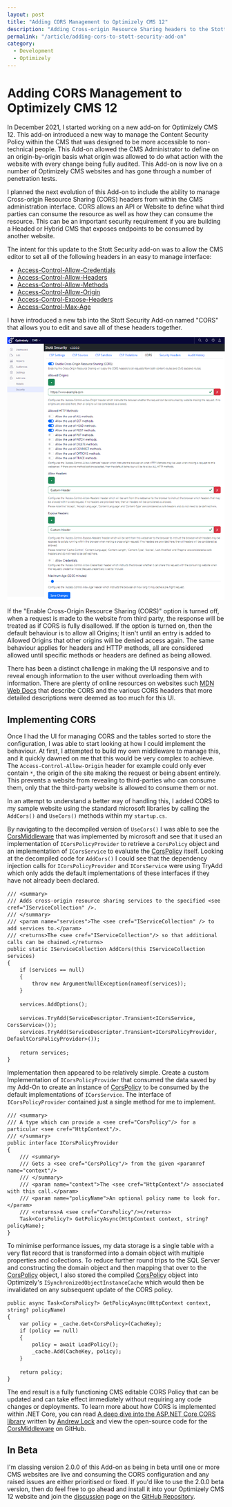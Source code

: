 ```yaml
---
layout: post
title: "Adding CORS Management to Optimizely CMS 12"
description: "Adding Cross-origin Resource Sharing headers to the Stott Security Add-on for Optimizely CMS 12."
permalink: "/article/adding-cors-to-stott-security-add-on"
category:
  - Development
  - Optimizely
---
```


# Adding CORS Management to Optimizely CMS 12

In December 2021, I started working on a new add-on for Optimizely CMS 12.  This add-on introduced a new way to manage the Content Security Policy within the CMS that was designed to be more accessible to non-technical people.  This Add-on allowed the CMS Administrator to define on an origin-by-origin basis what origin was allowed to do what action with the website with every change being fully audited. This Add-on is now live on a number of Optimizely CMS websites and has gone through a number of penetration tests.

I planned the next evolution of this Add-on to include the ability to manage Cross-origin Resource Sharing (CORS) headers from within the CMS administration interface.  CORS allows an API or Website to define what third parties can consume the resource as well as how they can consume the resource.  This can be an important security requirement if you are building a Headed or Hybrid CMS that exposes endpoints to be consumed by another website.

The intent for this update to the Stott Security add-on was to allow the CMS editor to set all of the following headers in an easy to manage interface:

- [Access-Control-Allow-Credentials](https://developer.mozilla.org/en-US/docs/Web/HTTP/Headers/Access-Control-Allow-Credentials)
- [Access-Control-Allow-Headers](https://developer.mozilla.org/en-US/docs/Web/HTTP/Headers/Access-Control-Allow-Headers)
- [Access-Control-Allow-Methods](https://developer.mozilla.org/en-US/docs/Web/HTTP/Headers/Access-Control-Allow-Methods)
- [Access-Control-Allow-Origin](https://developer.mozilla.org/en-US/docs/Web/HTTP/Headers/Access-Control-Allow-Origin)
- [Access-Control-Expose-Headers](https://developer.mozilla.org/en-US/docs/Web/HTTP/Headers/Access-Control-Expose-Headers)
- [Access-Control-Max-Age](https://developer.mozilla.org/en-US/docs/Web/HTTP/Headers/Access-Control-Max-Age)

I have introduced a new tab into the Stott Security Add-on named "CORS" that allows you to edit and save all of these headers together.

![CORS Interface within the Stott Security Add-on](../assets/StottSecurityCorsUi.png)

If the "Enable Cross-Origin Resource Sharing (CORS)" option is turned off, when a request is made to the website from third party, the response will be treated as if CORS is fully disallowed.  If the option is turned on, then the default behaviour is to allow all Origins;  It isn't until an entry is added to Allowed Origins that other origins will be denied access again.  The same behaviour applies for headers and HTTP methods, all are considered allowed until specific methods or headers are defined as being allowed.

There has been a distinct challenge in making the UI responsive and to reveal enough information to the user without overloading them with information.  There are plenty of online resources on websites such [MDN Web Docs](https://developer.mozilla.org/en-US/docs/Web/HTTP/Headers) that describe CORS and the various CORS headers that more detailed descriptions were deemed as too much for this UI.

## Implementing CORS

Once I had the UI for managing CORS and the tables sorted to store the configuration, I was able to start looking at how I could implement the behaviour.  At first, I attempted to build my own middleware to manage this, and it quickly dawned on me that this would be very complex to achieve.  The `Access-Control-Allow-Origin` header for example could only ever contain `*`, the origin of the site making the request or being absent entirely.  This prevents a website from revealing to third-parties who can consume them, only that the third-party website is allowed to consume them or not.

In an attempt to understand a better way of handling this, I added CORS to my sample website using the standard microsoft libraries by calling the `AddCors()` and `UseCors()` methods within my `startup.cs`.

By navigating to the decompiled version of `UseCors()` I was able to see the [CorsMiddleware](https://github.com/dotnet/aspnetcore/blob/main/src/Middleware/CORS/src/Infrastructure/CorsMiddleware.cs) that was implemented by microsoft and see that it used an implementation of `ICorsPolicyProvider` to retrieve a `CorsPolicy` object and an implementation of `ICorsService` to evaluate the [CorsPolicy](https://github.com/dotnet/aspnetcore/blob/main/src/Middleware/CORS/src/Infrastructure/CorsPolicy.cs) itself.  Looking at the decompiled code for `AddCors()` I could see that the dependency injection calls for `ICorsPolicyProvider` and `ICorsService` were using TryAdd which only adds the default implementations of these interfaces if they have not already been declared.

```
/// <summary>
/// Adds cross-origin resource sharing services to the specified <see cref="IServiceCollection" />.
/// </summary>
/// <param name="services">The <see cref="IServiceCollection" /> to add services to.</param>
/// <returns>The <see cref="IServiceCollection"/> so that additional calls can be chained.</returns>
public static IServiceCollection AddCors(this IServiceCollection services)
{
    if (services == null)
    {
        throw new ArgumentNullException(nameof(services));
    }

    services.AddOptions();

    services.TryAdd(ServiceDescriptor.Transient<ICorsService, CorsService>());
    services.TryAdd(ServiceDescriptor.Transient<ICorsPolicyProvider, DefaultCorsPolicyProvider>());

    return services;
}
```

Implementation then appeared to be relatively simple.  Create a custom Implementation of `ICorsPolicyProvider` that consumed the data saved by my Add-On to create an instance of [CorsPolicy](https://github.com/dotnet/aspnetcore/blob/main/src/Middleware/CORS/src/Infrastructure/CorsPolicy.cs) to be consumed by the default implementations of `ICorsService`.  The interface of `ICorsPolicyProvider` contained just a single method for me to implement.

```
/// <summary>
/// A type which can provide a <see cref="CorsPolicy"/> for a particular <see cref="HttpContext"/>.
/// </summary>
public interface ICorsPolicyProvider
{
    /// <summary>
    /// Gets a <see cref="CorsPolicy"/> from the given <paramref name="context"/>
    /// </summary>
    /// <param name="context">The <see cref="HttpContext"/> associated with this call.</param>
    /// <param name="policyName">An optional policy name to look for.</param>
    /// <returns>A <see cref="CorsPolicy"/></returns>
    Task<CorsPolicy?> GetPolicyAsync(HttpContext context, string? policyName);
}
```

To minimise performance issues, my data storage is a single table with a very flat record that is transformed into a domain object with multiple properties and collections.  To reduce further round trips to the SQL Server and constructing the domain object and then mapping that over to the [CorsPolicy](https://github.com/dotnet/aspnetcore/blob/main/src/Middleware/CORS/src/Infrastructure/CorsPolicy.cs) object, I also stored the compiled [CorsPolicy](https://github.com/dotnet/aspnetcore/blob/main/src/Middleware/CORS/src/Infrastructure/CorsPolicy.cs) object into Optimizely's `ISynchronizedObjectInstanceCache` which would then be invalidated on any subsequent update of the CORS policy.

```
public async Task<CorsPolicy?> GetPolicyAsync(HttpContext context, string? policyName)
{
    var policy = _cache.Get<CorsPolicy>(CacheKey);
    if (policy == null)
    {
        policy = await LoadPolicy();
        _cache.Add(CacheKey, policy);
    }

    return policy;
}
```

The end result is a fully functioning CMS editable CORS Policy that can be updated and can take effect immediately without requiring any code changes or deployments. To learn more about how CORS is implemented within .NET Core, you can read [A deep dive into the ASP.NET Core CORS library](https://andrewlock.net/a-deep-dive-in-to-the-asp-net-core-cors-library/) written by [Andrew Lock](https://andrewlock.net/about/) and view the open-source code for the [CorsMiddleware](https://github.com/dotnet/aspnetcore/blob/main/src/Middleware/CORS/src/Infrastructure/CorsMiddleware.cs) on GitHub.

## In Beta

I'm classing version 2.0.0 of this Add-on as being in beta until one or more CMS websites are live and consuming the CORS configuration and any raised issues are either prioritised or fixed.  If you'd like to use the 2.0.0 beta version, then do feel free to go ahead and install it into your Optimizely CMS 12 website and join the [discussion](https://github.com/GeekInTheNorth/Stott.Security.Optimizely/discussions/143) page on the [GitHub Repository](https://github.com/GeekInTheNorth/Stott.Security.Optimizely/discussions/143).
